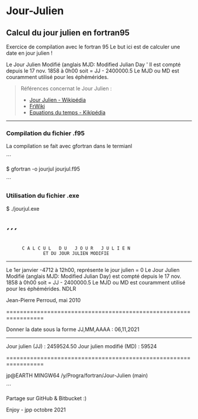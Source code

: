 # Jour-Julien
## Calcul du jour julien en fortran95

Exercice de compilation avec le fortran 95 
Le but ici est de calculer une date en jour julien !

Le Jour Julien Modifié (anglais MJD: Modified Julian Day      '
  Il est compté depuis le 17 nov. 1858 à 0h00 soit  = JJ - 2400000.5
  Le MJD ou MD  est couramment utilisé pour les éphémérides.
  
>Références concernat le Jour Julien :   
>* [Jour Julien - Wikipédia](https://fr.wikipedia.org/wiki/Jour_julien)  
>* [FrWiki](https://www.frwiki.org/wiki/Jour_julien) 
>* [Equations du temps - Kikipédia](https://fr.wikipedia.org/wiki/%C3%89quation_du_temps) 

---
### Compilation du fichier .f95
La compilation se fait avec gfortran dans le termianl

´´´

$ gfortran -o jourjul jourjul.f95

´´´


### Utilisation du fichier .exe 
$ ./jourjul.exe

´´´
 =================================================================
          C A L C U L   D U   J O U R   J U L I E N
                  ET DU JOUR JULIEN MODIFIE
 -----------------------------------------------------------------
 Le 1er janvier -4712 à 12h00, représente le jour julien = 0
 Le Jour Julien Modifié (anglais MJD: Modified Julian Day)
 est compté depuis le 17 nov. 1858 à 0h00 soit  = JJ - 2400000.5
 Le MJD ou MD  est couramment utilisé pour les éphémérides. NDLR

 Jean-Pierre Perroud, mai 2010

 =================================================================

 Donner la date sous la forme JJ,MM,AAAA : 06,11,2021

 -----------------------------------------------------------------
 Jour julien         (JJ) :    2459524.50
 Jour julien modifié (MD) :        59524

 =================================================================

jp@EARTH MINGW64 /y/Progra/fortran/Jour-Julien (main)

´´´


Partage sur GitHub & Bitbucket :) 

Enjoy - jpp octobre 2021
